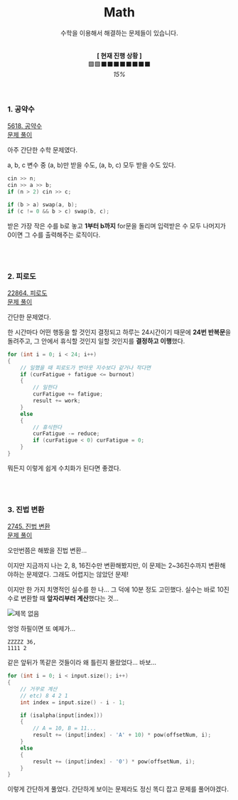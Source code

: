 <div align="center">

# Math


수학을 이용해서 해결하는 문제들이 있습니다.<br><br>

**[ 현재 진행 상황 ]**<br>
🟩🟩⬛⬛⬛⬛⬛⬛⬛⬛<br>
_15%_
<br><br><br>

</div>


### 1. 공약수<br>
<a href="https://www.acmicpc.net/problem/5618">5618. 공약수</a><br>
<a href="https://github.com/minyoung529/AlgorithmStudy/blob/main/Math/1_Common_Factor.cpp">문제 풀이</a><br>

아주 간단한 수학 문제였다.

a, b, c 변수 중 (a, b)만 받을 수도, (a, b, c) 모두 받을 수도 있다.<br>

``` cpp
cin >> n;
cin >> a >> b;
if (n > 2) cin >> c;

if (b > a) swap(a, b);
if (c != 0 && b > c) swap(b, c);
```

받은 가장 작은 수를 b로 놓고 **1부터 b까지** for문을 돌리며 입력받은 수 모두 나머지가 0이면 그 수를 출력해주는 로직이다.


<br><br>


### 2. 피로도<br>
<a href="https://www.acmicpc.net/problem/22864">22864. 피로도</a><br>
<a href="https://github.com/minyoung529/AlgorithmStudy/blob/main/Math/2_Fatigue_Degree.cpp">문제 풀이</a><br>

간단한 문제였다.<br>

한 시간마다 어떤 행동을 할 것인지 결정되고 하루는 24시간이기 때문에 **24번 반복문**을 돌려주고, 그 안에서 휴식할 것인지 일할 것인지를 **결정하고 이행**했다.

``` cpp
for (int i = 0; i < 24; i++)
{
	// 일했을 때 피로도가 번아웃 지수보다 같거나 작다면
	if (curFatigue + fatigue <= burnout)
	{
		// 일한다
		curFatigue += fatigue;
		result += work;
	}
	else
	{
		// 휴식한다
		curFatigue -= reduce;
		if (curFatigue < 0) curFatigue = 0;
	}
}
```

뭐든지 이렇게 쉽게 수치화가 된다면 좋겠다.


<br><br>


### 3. 진법 변환<br>
<a href="https://www.acmicpc.net/problem/2745">2745. 진법 변환</a><br>
<a href="https://github.com/minyoung529/AlgorithmStudy/blob/main/Math/3_Number_Conversion.cpp">문제 풀이</a><br>

오만번쯤은 해봤을 진법 변환...<br>

이지만 지금까지 나는 2, 8, 16진수만 변환해봤지만, 이 문제는 2~36진수까지 변환해야하는 문제였다. 그래도 어렵지는 않았던 문제!<br>

이지만 한 가지 치명적인 실수를 한 나... 그 덕에 10분 정도 고민했다. 실수는 바로 10진수로 변환할 때 **앞자리부터 계산**했다는 것...

![제목 없음](https://user-images.githubusercontent.com/77655318/183007264-ddb78579-54af-4913-959d-013603c21513.png)

엉엉 하필이면 또 예제가...

```
ZZZZZ 36,
1111 2
```

같은 앞뒤가 똑같은 것들이라 왜 틀린지 몰랐었다... 바보...

``` cpp
for (int i = 0; i < input.size(); i++)
{
	// 거꾸로 계산
	// etc) 8 4 2 1
	int index = input.size() - i - 1;

	if (isalpha(input[index]))
	{
		// A = 10, B = 11...
		result += (input[index] - 'A' + 10) * pow(offsetNum, i);
	}
	else
	{
		result += (input[index] - '0') * pow(offsetNum, i);
	}
}
```

이렇게 간단하게 풀었다. 간단하게 보이는 문제라도 정신 똑디 잡고 문제를 풀어야겠다. 
